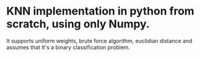 # KNN implementation in python from scratch, using only Numpy. 

It supports uniform weights, brute force algorithm, euclidian distance and assumes that It's a binary classification problem.
